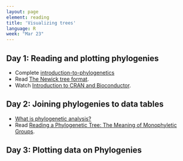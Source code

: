 ```yaml
---
layout: page
element: reading
title: 'Visualizing trees'
language: R
week: "Mar 23"
---
```


## Day 1: Reading and plotting phylogenies

- Complete [introduction-to-phylogenetics](https://www.ebi.ac.uk/training/online/courses/introduction-to-phylogenetics/)
- Read [The Newick tree format](https://evolution.genetics.washington.edu/phylip/newicktree.html).
- Watch [Introduction to CRAN and Bioconductor](https://www.youtube.com/watch?v=qAvJ92qCGqE).


## Day 2: Joining phylogenies to data tables

- [What is phylogenetic analysis?](https://www.news-medical.net/health/What-is-Phylogenetic-Analysis.aspx)
- Read [Reading a Phylogenetic Tree: The Meaning of Monophyletic Groups](https://www.nature.com/scitable/topicpage/reading-a-phylogenetic-tree-the-meaning-of-41956/#:~:text=Phylogenies%20are%20useful%20for%20organizing,events%20that%20occurred%20during%20evolution).

## Day 3: Plotting data on Phylogenies


<!-- ## Day 4: Phylogenetic correlation

- [How to measure and test phylogenetic signal](https://besjournals.onlinelibrary.wiley.com/doi/pdf/10.1111/j.2041-210X.2012.00196.x) -->
